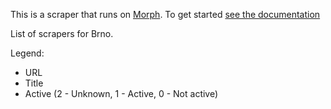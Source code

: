 This is a scraper that runs on [Morph](https://morph.io). To get started [see the documentation](https://morph.io/documentation)

List of scrapers for Brno.

Legend:

* URL
* Title
* Active (2 - Unknown, 1 - Active, 0 - Not active)
